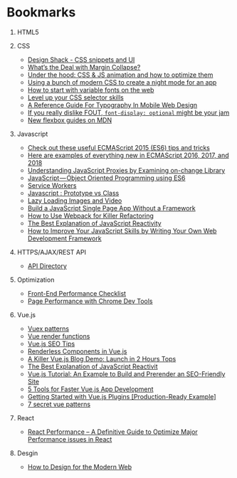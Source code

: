 # Bookmarks

1. HTML5
2. CSS
    * [Design Shack - CSS snippets and UI](https://designshack.net/category/articles/css/)
    * [What’s the Deal with Margin Collapse?](https://jonathan-harrell.com/whats-the-deal-with-margin-collapse/)
    * [Under the hood: CSS & JS animation and how to optimize them ](https://blog.sessionstack.com/how-javascript-works-under-the-hood-of-css-and-js-animations-how-to-optimize-their-performance-db0e79586216)
    * [Using a bunch of modern CSS to create a night mode for an app](https://medium.com/@mwichary/dark-theme-in-a-day-3518dde2955a)
    * [How to start with variable fonts on the web](https://www.zeichenschatz.net/typografie/how-to-start-with-variable-fonts-on-the-web.html)
    * [Level up your CSS selector skills](https://blog.logrocket.com/level-up-your-css-selector-skills-5d7bb45ddd37)
    * [A Reference Guide For Typography In Mobile Web Design](https://www.smashingmagazine.com/2018/06/reference-guide-typography-mobile-web-design/)
    * [If you really dislike FOUT, `font-display: optional` might be your jam](https://css-tricks.com/really-dislike-fout-font-display-optional-might-jam/)
    * [New flexbox guides on MDN](https://hacks.mozilla.org/2018/01/new-flexbox-guides-on-mdn/)
   
3. Javascript
    * [Check out these useful ECMAScript 2015 (ES6) tips and tricks](https://medium.freecodecamp.org/check-out-these-useful-ecmascript-2015-es6-tips-and-tricks-6db105590377)
    * [Here are examples of everything new in ECMAScript 2016, 2017, and 2018](https://medium.freecodecamp.org/here-are-examples-of-everything-new-in-ecmascript-2016-2017-and-2018-d52fa3b5a70e)
    * [Understanding JavaScript Proxies by Examining on-change Library](https://codeburst.io/understanding-javascript-proxies-by-examining-on-change-library-f252eddf76c2)
    * [JavaScript — Object Oriented Programming using ES6](https://codeburst.io/javascript-object-oriented-programming-using-es6-3cd2ac7fbbd8)
    * [Service Workers](https://alistapart.com/article/going-offline)
    * [Javascript : Prototype vs Class](https://medium.com/@parsyval/javascript-prototype-vs-class-a7015d5473b)
    * [Lazy Loading Images and Video](https://developers.google.com/web/fundamentals/performance/lazy-loading-guidance/images-and-video/)
    * [Build a JavaScript Single Page App Without a Framework](https://www.sitepoint.com/single-page-app-without-framework/)
    * [How to Use Webpack for Killer Refactoring](https://snipcart.com/blog/how-to-use-webpack-for-killer-refactoring)
    * [The Best Explanation of JavaScript Reactivity](https://medium.com/vue-mastery/the-best-explanation-of-javascript-reactivity-fea6112dd80d)
    * [How to Improve Your JavaScript Skills by Writing Your Own Web Development Framework](https://medium.freecodecamp.org/how-to-improve-your-javascript-skills-by-writing-your-own-web-development-framework-eed2226f190)
4. HTTPS/AJAX/REST API
    * [API Directory](https://www.programmableweb.com/apis/directory) 
5. Optimization
    * [Front-End Performance Checklist](https://github.com/thedaviddias/Front-End-Performance-Checklist/blob/master/README.md)
    * [Page Performance with Chrome Dev Tools](https://www.youtube.com/watch?v=yRrrL0Mg1pM)
6. Vue.js
    * [Vuex patterns](https://translation-gang.github.io/vue-patterns/useful-links/#vuex)
    * [Vue render functions](https://snipcart.com/blog/vue-render-functions?fbclid=IwAR16MbHP-P8etD4iszTqeNcgektXHQSt9WL2oJu_wnf3w5L9NtjcqZ2M1pE)
    * [Vue.js SEO Tips](https://alligator.io/vuejs/vue-seo-tips/?utm_content=bufferb378e&utm_medium=social&utm_source=facebook.com&utm_campaign=buffer)
    * [Renderless Components in Vue.js](https://adamwathan.me/renderless-components-in-vuejs/)
    * [A Killer Vue.js Blog Demo: Launch in 2 Hours Tops](https://snipcart.com/blog/vuejs-blog-demo)
    * [The Best Explanation of JavaScript Reactivit](https://medium.com/vue-mastery/the-best-explanation-of-javascript-reactivity-fea6112dd80d)
    * [Vue.js Tutorial: An Example to Build and Prerender an SEO-Friendly Site](https://snipcart.com/blog/vuejs-tutorial-seo-example?utm_content=buffera62bc&utm_medium=social&utm_source=facebook.com&utm_campaign=buffer)
    * [5 Tools for Faster Vue.js App Development](https://blog.bitsrc.io/5-tools-for-faster-vue-js-app-development-ad7eda1ee6a8)
    * [Getting Started with Vue.js Plugins [Production-Ready Example]](https://snipcart.com/blog/vue-js-plugin)
    * [7 secret vue patterns](https://www.youtube.com/watch?v=7YZ5DwlLSt8)
7. React
    * [React Performance – A Definitive Guide to Optimize Major Performance issues in React](https://www.simform.com/react-performance/)
8. Desgin
    * [How to Design for the Modern Web](https://medium.com/commitlog/how-to-design-for-the-modern-web-52eaa926bae2)
